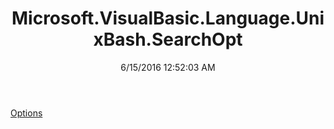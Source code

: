 ﻿---
title: Microsoft.VisualBasic.Language.UnixBash.SearchOpt
date: 6/15/2016 12:52:03 AM
---

[Options](T-Microsoft.VisualBasic.Language.UnixBash.SearchOpt.Options.html)
